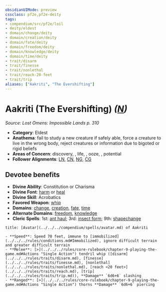 ```yaml
---
obsidianUIMode: preview
cssclass: pf2e,pf2e-deity
tags:
- compendium/src/pf2e/loil
- deity/eldest
- domain/change/deity
- domain/creation/deity
- domain/fate/deity
- domain/freedom/deity
- domain/knowledge/deity
- domain/time/deity
- trait/disarm
- trait/finesse
- trait/nonlethal
- trait/reach-20-feet
- trait/trip
aliases: ["Aakriti", "The Evershifting"]
---
```

# Aakriti (The Evershifting) *([N](../../../rules/traits/neutral-b1.md))*  
*Source: Lost Omens: Impossible Lands p. 310*  

- **Category**: Eldest
- **Anathema**: fail to study a new creature if safely able, force a creature to live in the wrong body, reject creatures or information due to bigoted or rigid beliefs
- **Areas of Concern**: discovery, , life, , ooze, , potential
- **Follower Alignments**: [LN](../../../rules/traits/lawful-neutral-b1.md), [CN](../../../rules/traits/chaotic-neutral-b1.md), [NG](../../../rules/traits/neutral-good-b1.md), [CG](../../../rules/traits/chaotic-good-b1.md)

## Devotee benefits

- **Divine Ability**: Constitution or Charisma
- **Divine Font**: [harm](../../spells/harm.md) or [heal](../../spells/heal.md)
- **Divine Skill**: Acrobatics
- **Favored Weapon**: [whip](../../equipment/items/whip.md)
- **Domains**: [change](../domains.md#Change), [creation](../domains.md#Creation), [fate](../domains.md#Fate), [time](../domains.md#Time)
- **Alternate Domains**: [freedom](../domains.md#Freedom), [knowledge](../domains.md#Knowledge)
- **Cleric Spells**: 1st: [ant haul](../../spells/ant-haul.md); 3rd: [insect form](../../spells/insect-form.md); 9th: [shapechange](../../spells/shapechange.md)

```ad-embed-avatar
title: [Avatar](../../../compendium/spells/avatar.md) of Aakriti

- **Speed**: Speed 70 feet, immune to [immobilized](../../../rules/conditions.md#Immobilized), ignore difficult terrain and greater difficult terrain
- **Melee**: [>](../../../rules/core-rulebook/chapter-9-playing-the-game.md#Actions "Single Action") tendril whip ([disarm](../../../rules/traits/disarm.md), [finesse](../../../rules/traits/finesse.md), [nonlethal](../../../rules/traits/nonlethal.md), [reach <20 feet>](../../../rules/traits/reach.md), [trip](../../../rules/traits/trip.md)), **Damage** `6d6+6` slashing
- **Ranged**: [>](../../../rules/core-rulebook/chapter-9-playing-the-game.md#Actions "Single Action") thorns **Damage** `6d6+6` piercing
```
